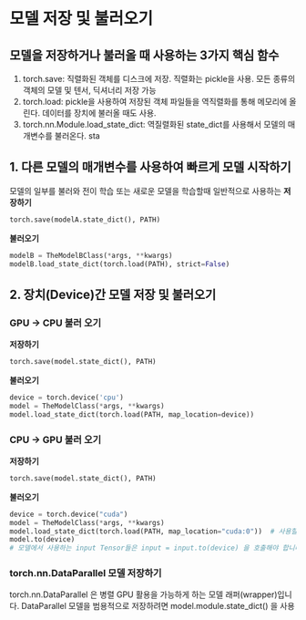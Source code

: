# 모델 저장 및 불러오기

## 모델을 저장하거나 불러올 때 사용하는 3가지 핵심 함수
1. torch.save: 직렬화된 객체를 디스크에 저장. 직렬화는 pickle을 사용. 모든 종류의 객체의 모델 및 텐서, 딕셔너리 저장 가능
2. torch.load: pickle을 사용하여 저장된 객체 파일들을 역직렬화를 통해 메모리에 올린다. 데이터를 장치에 불러올 때도 사용.
3. torch.nn.Module.load_state_dict: 역질렬화된 state_dict를 사용해서 모델의 매개변수를 불러온다. sta

## 1. 다른 모델의 매개변수를 사용하여 빠르게 모델 시작하기
모델의 일부를 불러와 전이 학습 또는 새로운 모델을 학습할때 일반적으로 사용하는 
**저장하기**
```python
torch.save(modelA.state_dict(), PATH)
```
  
**불러오기**
```python
modelB = TheModelBClass(*args, **kwargs)
modelB.load_state_dict(torch.load(PATH), strict=False)
```

## 2. 장치(Device)간 모델 저장 및 불러오기
### GPU -> CPU 불러 오기
**저장하기**
```python
torch.save(model.state_dict(), PATH)
```
  
**불러오기**
```python
device = torch.device('cpu')
model = TheModelClass(*args, **kwargs)
model.load_state_dict(torch.load(PATH, map_location=device))
```

### CPU -> GPU 불러 오기
**저장하기**
```python
torch.save(model.state_dict(), PATH)
```
  
**불러오기**
```python
device = torch.device("cuda")
model = TheModelClass(*args, **kwargs)
model.load_state_dict(torch.load(PATH, map_location="cuda:0"))  # 사용할 GPU 장치 번호를 선택합니다.
model.to(device)
# 모델에서 사용하는 input Tensor들은 input = input.to(device) 을 호출해야 합니다.
```

### torch.nn.DataParallel 모델 저장하기
torch.nn.DataParallel 은 병렬 GPU 활용을 가능하게 하는 모델 래퍼(wrapper)입니다. DataParallel 모델을 범용적으로 저장하려면 model.module.state_dict() 을 사용
